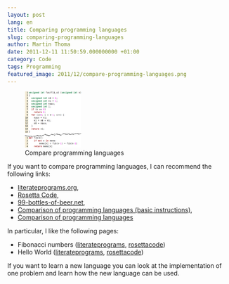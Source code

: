 ```yaml
---
layout: post
lang: en
title: Comparing programming languages
slug: comparing-programming-languages
author: Martin Thoma
date: 2011-12-11 11:50:59.000000000 +01:00
category: Code
tags: Programming
featured_image: 2011/12/compare-programming-languages.png
---
```

<figure class="alignright">
            <a href="../images/2011/12/compare-programming-languages.png"><img src="../images/2011/12/compare-programming-languages.png" alt="Compare programming languages" style="max-width:128px;max-height:128px;" class="size-full wp-image-9801 "/></a>
            <figcaption class="text-center">Compare programming languages</figcaption>
        </figure>

If you want to compare programming languages, I can recommend the following links:
<ul>
	<li><a href="http://en.literateprograms.org/">literateprograms.org</a>, </li>
	<li><a href="http://rosettacode.org/wiki/Rosetta_Code">Rosetta Code</a>, </li>
	<li><a href="http://www.99-bottles-of-beer.net/abc.html">99-bottles-of-beer.net</a>,</li>
	<li><a href="http://en.wikipedia.org/wiki/Comparison_of_programming_languages_(basic_instructions)">Comparison of programming languages (basic instructions)</a>, </li>
	<li><a href="http://en.wikipedia.org/wiki/Comparison_of_programming_languages">Comparison of programming languages</a></li>
</ul>

In particular, I like the following pages:
<ul>
<li>Fibonacci numbers (<a href="http://en.literateprograms.org/Fibonacci_numbers_%28Python%29">literateprograms</a>, <a href="http://rosettacode.org/wiki/Fibonacci_sequence">rosettacode</a>)</li>
<li>Hello World (<a href="http://en.literateprograms.org/Hello_World_%28Python%29">literateprograms</a>, <a href="http://rosettacode.org/wiki/Hello_world">rosettacode</a>)</li>
</ul>

If you want to learn a new language you can look at the implementation of one problem and learn how the new language can be used.
